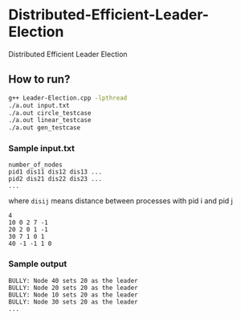 # Distributed-Efficient-Leader-Election
Distributed Efficient Leader Election

## How to run?

```sh
g++ Leader-Election.cpp -lpthread
./a.out input.txt
./a.out circle_testcase
./a.out linear_testcase
./a.out gen_testcase
```

### Sample input.txt
```
number_of_nodes
pid1 dis11 dis12 dis13 ...
pid2 dis21 dis22 dis23 ...
...
```
where `disij` means distance between processes with pid i and pid j

```
4
10 0 2 7 -1
20 2 0 1 -1
30 7 1 0 1
40 -1 -1 1 0
```
### Sample output

```
BULLY: Node 40 sets 20 as the leader
BULLY: Node 20 sets 20 as the leader
BULLY: Node 10 sets 20 as the leader
BULLY: Node 30 sets 20 as the leader
...
```
